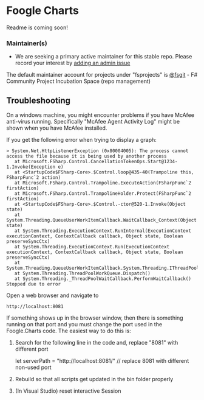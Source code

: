Foogle Charts
=============

Readme is coming soon!

### Maintainer(s)

- We are seeking a primary active maintainer for this stable repo. Please record your interest by [adding an admin issue](https://github.com/fsprojects/FsProjectsAdmin/issues)

The default maintainer account for projects under "fsprojects" is [@fsgit](https://github.com/fsgit) - F# Community Project Incubation Space (repo management)


Troubleshooting
---------------

On a windows machine, you might encounter problems if you have McAfee anti-virus running.  Specifically "McAfee Agent Activity Log" might be shown when you have McAfee installed.

If you get the following error when trying to display a graph:

	> System.Net.HttpListenerException (0x80004005): The process cannot access the file because it is being used by another process
	   at Microsoft.FSharp.Control.CancellationTokenOps.Start@1234-1.Invoke(Exception e)
	   at <StartupCode$FSharp-Core>.$Control.loop@435-40(Trampoline this, FSharpFunc`2 action)
	   at Microsoft.FSharp.Control.Trampoline.ExecuteAction(FSharpFunc`2 firstAction)
	   at Microsoft.FSharp.Control.TrampolineHolder.Protect(FSharpFunc`2 firstAction)
	   at <StartupCode$FSharp-Core>.$Control.-ctor@520-1.Invoke(Object state)
	   at System.Threading.QueueUserWorkItemCallback.WaitCallback_Context(Object state)
	   at System.Threading.ExecutionContext.RunInternal(ExecutionContext executionContext, ContextCallback callback, Object state, Boolean preserveSyncCtx)
	   at System.Threading.ExecutionContext.Run(ExecutionContext executionContext, ContextCallback callback, Object state, Boolean preserveSyncCtx)
	   at System.Threading.QueueUserWorkItemCallback.System.Threading.IThreadPoolWorkItem.ExecuteWorkItem()
	   at System.Threading.ThreadPoolWorkQueue.Dispatch()
	   at System.Threading._ThreadPoolWaitCallback.PerformWaitCallback()
	Stopped due to error

Open a web browser and navigate to

	http://localhost:8081

If something shows up in the browser window, then there is something running on that port and you must change the port used in the Foogle.Charts code.  The easiest way to do this is:

1. Search for the following line in the code and, replace "8081" with different port

	let serverPath = "http://localhost:8081/" // replace 8081 with different non-used port

2. Rebuild so that all scripts get updated in the bin folder properly

3. (In Visual Studio) reset interactive Session